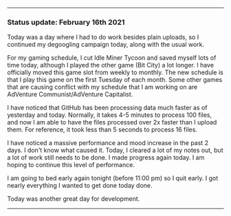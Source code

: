 ***

### Status update: February 16th 2021

Today was a day where I had to do work besides plain uploads, so I continued my degoogling campaign today, along with the usual work.

For my gaming schedule, I cut Idle Miner Tycoon and saved myself lots of time today, although I played the other game (Bit City) a lot longer. I have officially moved this game slot from weekly to monthly. The new schedule is that I play this game on the first Tuesday of each month. Some other games that are causing conflict with my schedule that I am working on are AdVenture Communist/AdVenture Capitalist.

I have noticed that GitHub has been processing data much faster as of yesterday and today. Normally, it takes 4-5 minutes to process 100 files, and now I am able to have the files processed over 2x faster than I upload them. For reference, it took less than 5 seconds to process 16 files.

I have noticed a massive performance and mood increase in the past 2 days. I don't know what caused it. Today, I cleared a lot of my notes out, but a lot of work still needs to be done. I made progress again today. I am hoping to continue this level of performance.

I am going to bed early again tonight (before 11:00 pm) so I quit early. I got nearly everything I wanted to get done today done.

Today was another great day for development.

***

